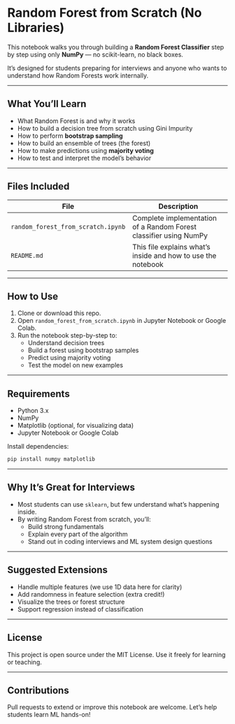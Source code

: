 # Random Forest from Scratch (No Libraries)

This notebook walks you through building a **Random Forest Classifier** step by step using only **NumPy** — no scikit-learn, no black boxes.

It’s designed for students preparing for interviews and anyone who wants to understand how Random Forests work internally.

---

## What You’ll Learn

- What Random Forest is and why it works
- How to build a decision tree from scratch using Gini Impurity
- How to perform **bootstrap sampling**
- How to build an ensemble of trees (the forest)
- How to make predictions using **majority voting**
- How to test and interpret the model’s behavior

---

## Files Included

| File | Description |
|------|-------------|
| `random_forest_from_scratch.ipynb` | Complete implementation of a Random Forest classifier using NumPy |
| `README.md` | This file explains what’s inside and how to use the notebook |

---

## How to Use

1. Clone or download this repo.
2. Open `random_forest_from_scratch.ipynb` in Jupyter Notebook or Google Colab.
3. Run the notebook step-by-step to:
   - Understand decision trees
   - Build a forest using bootstrap samples
   - Predict using majority voting
   - Test the model on new examples

---

## Requirements

- Python 3.x
- NumPy
- Matplotlib (optional, for visualizing data)
- Jupyter Notebook or Google Colab

Install dependencies:

```bash
pip install numpy matplotlib
```

---

## Why It’s Great for Interviews
* Most students can use `sklearn`, but few understand what’s happening inside.
* By writing Random Forest from scratch, you’ll:
    * Build strong fundamentals
    * Explain every part of the algorithm
    * Stand out in coding interviews and ML system design questions


---

## Suggested Extensions
* Handle multiple features (we use 1D data here for clarity)
* Add randomness in feature selection (extra credit!)
* Visualize the trees or forest structure
* Support regression instead of classification
  
---

## License
This project is open source under the MIT License. Use it freely for learning or teaching.

---

## Contributions
Pull requests to extend or improve this notebook are welcome. Let’s help students learn ML hands-on!
